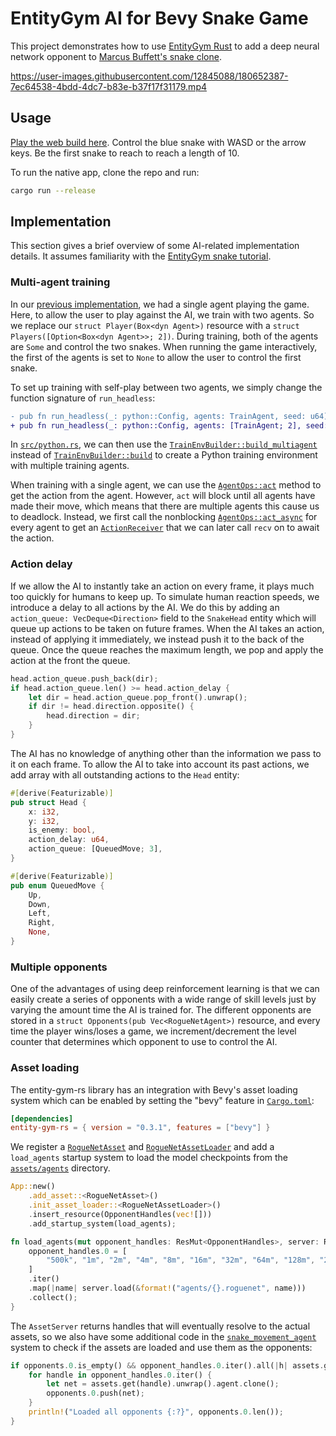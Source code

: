 # EntityGym AI for Bevy Snake Game

This project demonstrates how to use [EntityGym Rust](https://github.com/entity-neural-network/entity-gym-rs) to add a deep neural network opponent to [Marcus Buffett's snake clone](https://mbuffett.com/posts/bevy-snake-tutorial/).

https://user-images.githubusercontent.com/12845088/180652387-7ec64538-4bdd-4dc7-b83e-b37f17f31179.mp4

## Usage

[Play the web build here](https://cswinter.github.io/bevy_snake_ai/).
Control the blue snake with WASD or the arrow keys.
Be the first snake to reach to reach a length of 10.

To run the native app, clone the repo and run:

```bash
cargo run --release
```

## Implementation

This section gives a brief overview of some AI-related implementation details.
It assumes familiarity with the [EntityGym snake tutorial][entity-gym-snake-tutorial].

### Multi-agent training

In our [previous implementation](entity-gym-snake-tutorial), we had a single agent playing the game.
Here, to allow the user to play against the AI, we train with two agents.
So we replace our `struct Player(Box<dyn Agent>)` resource with a `struct Players([Option<Box<dyn Agent>>; 2])`.
During training, both of the agents are `Some` and control the two snakes.
When running the game interactively, the first of the agents is set to `None` to allow the user to control the first snake.

To set up training with self-play between two agents, we simply change the function signature of `run_headless`:

```diff
- pub fn run_headless(_: python::Config, agents: TrainAgent, seed: u64)
+ pub fn run_headless(_: python::Config, agents: [TrainAgent; 2], seed: u64)
```

In [`src/python.rs`](src/python.rs), we can then use the [`TrainEnvBuilder::build_multiagent`](https://docs.rs/entity-gym-rs/latest/entity_gym_rs/agent/struct.TrainEnvBuilder.html#method.build_multiagent) instead of [`TrainEnvBuilder::build`](https://docs.rs/entity-gym-rs/latest/entity_gym_rs/agent/struct.TrainEnvBuilder.html#method.build) to create a Python training environment with multiple training agents.

When training with a single agent, we can use the [`AgentOps::act`](https://docs.rs/entity-gym-rs/latest/entity_gym_rs/agent/trait.AgentOps.html#method.act) method to get the action from the agent.
However, `act` will block until all agents have made their move, which means that there are multiple agents this cause us to deadlock.
Instead, we first call the nonblocking [`AgentOps::act_async`](https://docs.rs/entity-gym-rs/latest/entity_gym_rs/agent/trait.AgentOps.html#method.act_async) for every agent to get an [`ActionReceiver`](https://docs.rs/entity-gym-rs/latest/entity_gym_rs/agent/struct.ActionReceiver.html) that we can later call `recv` on to await the action.

### Action delay

If we allow the AI to instantly take an action on every frame, it plays much too quickly for humans to keep up.
To simulate human reaction speeds, we introduce a delay to all actions by the AI.
We do this by adding an `action_queue: VecDeque<Direction>` field to the `SnakeHead` entity which will queue up actions to be taken on future frames.
When the AI takes an action, instead of applying it immediately, we instead push it to the back of the queue.
Once the queue reaches the maximum length, we pop and apply the action at the front  the queue.

```rust
head.action_queue.push_back(dir);
if head.action_queue.len() >= head.action_delay {
    let dir = head.action_queue.pop_front().unwrap();
    if dir != head.direction.opposite() {
        head.direction = dir;
    }
}
```

The AI has no knowledge of anything other than the information we pass to it on each frame.
To allow the AI to take into account its past actions, we add array with all outstanding actions to the `Head` entity:

```rust
#[derive(Featurizable)]
pub struct Head {
    x: i32,
    y: i32,
    is_enemy: bool,
    action_delay: u64,
    action_queue: [QueuedMove; 3],
}

#[derive(Featurizable)]
pub enum QueuedMove {
    Up,
    Down,
    Left,
    Right,
    None,
}
```

### Multiple opponents

One of the advantages of using deep reinforcement learning is that we can easily create a series of opponents with a wide range of skill levels just by varying the amount time the AI is trained for.
The different opponents are stored in a `struct Opponents(pub Vec<RogueNetAgent>)` resource, and every time the player wins/loses a game, we increment/decrement the level counter that determines which opponent to use to control the AI.

### Asset loading

The entity-gym-rs library has an integration with Bevy's asset loading system which can be enabled by setting the "bevy" feature in [`Cargo.toml`](Cargo.toml):

```toml
[dependencies]
entity-gym-rs = { version = "0.3.1", features = ["bevy"] }
```

We register a [`RogueNetAsset`](https://docs.rs/entity-gym-rs/latest/entity_gym_rs/agent/struct.RogueNetAsset.html) and [`RogueNetAssetLoader`](https://docs.rs/entity-gym-rs/latest/entity_gym_rs/agent/struct.RogueNetAssetLoader.html) and add a `load_agents` startup system to load the model checkpoints from the [`assets/agents`](assets/agents) directory.

```rust
App::new()
    .add_asset::<RogueNetAsset>()
    .init_asset_loader::<RogueNetAssetLoader>()
    .insert_resource(OpponentHandles(vec![]))
    .add_startup_system(load_agents);

fn load_agents(mut opponent_handles: ResMut<OpponentHandles>, server: Res<AssetServer>) {
    opponent_handles.0 = [
        "500k", "1m", "2m", "4m", "8m", "16m", "32m", "64m", "128m", "256m",
    ]
    .iter()
    .map(|name| server.load(&format!("agents/{}.roguenet", name)))
    .collect();
}
```

The `AssetServer` returns handles that will eventually resolve to the actual assets, so we also have some additional code in the [`snake_movement_agent`](src/ai.rs#L7) system to check if the assets are loaded and use them as the opponents:

```rust
if opponents.0.is_empty() && opponent_handles.0.iter().all(|h| assets.get(h).is_some()) {
    for handle in opponent_handles.0.iter() {
        let net = assets.get(handle).unwrap().agent.clone();
        opponents.0.push(net);
    }
    println!("Loaded all opponents {:?}", opponents.0.len());
}
```

[entity-gym-snake-tutorial]: https://github.com/entity-neural-network/entity-gym-rs/tree/main/examples/bevy_snake
